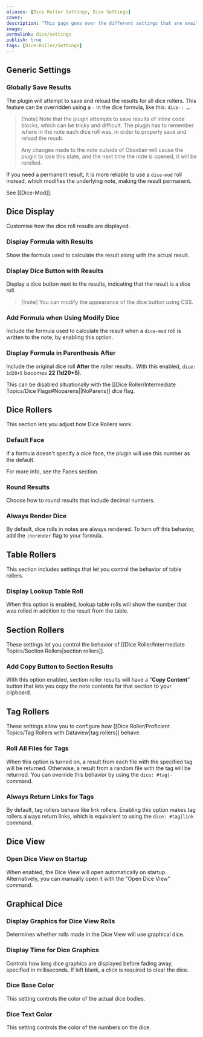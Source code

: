 ```yaml
---
aliases: [Dice Roller Settings, Dice Settings]
cover: 
description: "This page goes over the different settings that are available within Dice Roller"
image: 
permalink: dice/settings
publish: true
tags: [Dice-Roller/Settings]
---
```


## Generic Settings

### Globally Save Results

The plugin will attempt to save and reload the results for all dice rollers. This feature can be overridden using a `-` in the dice formula, like this: `dice-: …`.

> [!note] Note that the plugin attempts to save results of inline code blocks, which can be tricky and difficult. 
> The plugin has to remember where in the note each dice roll was, in order to properly save and reload the result. 
> 
> Any changes made to the note outside of Obsidian will cause the plugin to lose this state, and the next time the note is opened, it will be rerolled.

If you need a permanent result, it is more reliable to use a `dice-mod` roll instead, which modifies the underlying note, making the result permanent.

See [[Dice-Mod]].

## Dice Display

Customise how the dice roll results are displayed.

### Display Formula with Results

Show the formula used to calculate the result along with the actual result.

### Display Dice Button with Results

Display a dice button next to the results, indicating that the result is a dice roll.

> [!note] You can modify the appearance of the dice button using CSS.

### Add Formula when Using Modify Dice

Include the formula used to calculate the result when a `dice-mod` roll is written to the note, by enabling this option.

### Display Formula in Parenthesis After

Include the original dice roll **After** the roller results.. With this enabled, `dice: 1d20+5` becomes **22 (1d20+5)**. 

This can be disabled situationally with the [[Dice Roller/Intermediate Topics/Dice Flags#Noparens||NoParens]] dice flag.

## Dice Rollers

This section lets you adjust how Dice Rollers work.

### Default Face

If a formula doesn't specify a dice face, the plugin will use this number as the default.

For more info, see the Faces section.

### Round Results

Choose how to round results that include decimal numbers.

### Always Render Dice

By default, dice rolls in notes are always rendered. To turn off this behavior, add the `|norender` flag to your formula.

## Table Rollers

This section includes settings that let you control the behavior of table rollers.

### Display Lookup Table Roll

When this option is enabled, lookup table rolls will show the number that was rolled in addition to the result from the table.

## Section Rollers

These settings let you control the behavior of [[Dice Roller/Intermediate Topics/Section Rollers|section rollers]].

### Add Copy Button to Section Results

With this option enabled, section roller results will have a "**Copy Content**" button that lets you copy the note contents for that section to your clipboard.

## Tag Rollers

These settings allow you to configure how [[Dice Roller/Proficient Topics/Tag Rollers with Dataview|tag rollers]] behave.

### Roll All Files for Tags

When this option is turned on, a result from each file with the specified tag will be returned. Otherwise, a result from a random file with the tag will be returned. You can override this behavior by using the `dice: #tag|-` command.

### Always Return Links for Tags

By default, tag rollers behave like link rollers. Enabling this option makes tag rollers always return links, which is equivalent to using the `dice: #tag|link` command.

## Dice View

### Open Dice View on Startup

When enabled, the Dice View will open automatically on startup. Alternatively, you can manually open it with the "Open Dice View" command.

## Graphical Dice

### Display Graphics for Dice View Rolls

Determines whether rolls made in the Dice View will use graphical dice.

### Display Time for Dice Graphics

Controls how long dice graphics are displayed before fading away, specified in milliseconds. If left blank, a click is required to clear the dice.

### Dice Base Color

This setting controls the color of the actual dice bodies.

### Dice Text Color

This setting controls the color of the numbers on the dice.